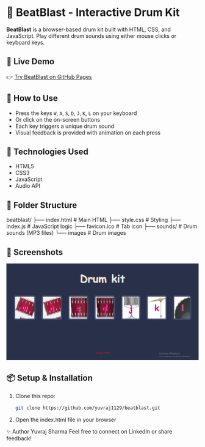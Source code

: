 # 🥁 BeatBlast - Interactive Drum Kit

**BeatBlast** is a browser-based drum kit built with HTML, CSS, and JavaScript. Play different drum sounds using either mouse clicks or keyboard keys.

## 🚀 Live Demo

👉 [Try BeatBlast on GitHub Pages]()

## 🎹 How to Use

- Press the keys `W`, `A`, `S`, `D`, `J`, `K`, `L` on your keyboard
- Or click on the on-screen buttons
- Each key triggers a unique drum sound
- Visual feedback is provided with animation on each press

## 🧠 Technologies Used

- HTML5
- CSS3
- JavaScript
- Audio API

## 📁 Folder Structure

beatblast/
├── index.html # Main HTML
├── style.css # Styling
├── index.js # JavaScript logic
├── favicon.ico # Tab icon
├── sounds/ # Drum sounds (MP3 files)
└── images # Drum images

## 📸 Screenshots

![Screenshot1](images/screenshot1.png)

## 📦 Setup & Installation

1. Clone this repo:

   ```bash
   git clone https://github.com/yuvraj1129/beatblast.git

   ```

2. Open the index.html file in your browser

✨ Author
Yuvraj Sharma
Feel free to connect on LinkedIn or share feedback!
